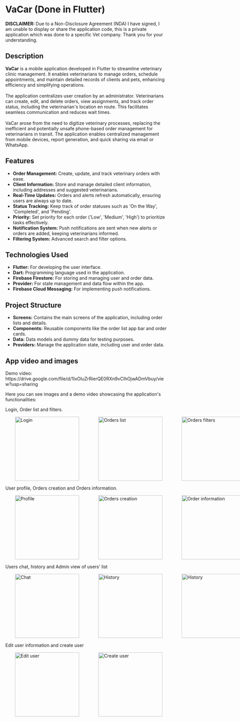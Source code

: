 

<h1>VaCar (Done in Flutter)</h1>

<strong>DISCLAIMER: </strong>Due to a Non-Disclosure Agreement (NDA) I have signed, I am unable to display or share the application code, this is a private application which was done to a specific Vet company. Thank you for your understanding.
<h2>Description</h2>
<p>
  <strong>VaCar</strong> is a mobile application developed in Flutter to streamline veterinary clinic management. It enables veterinarians to manage orders, schedule appointments, and maintain detailed records of clients and pets, enhancing efficiency and simplifying operations.
  <br><br>
  The application centralizes user creation by an administrator. Veterinarians can create, edit, and delete orders, view assignments, and track order status, including the veterinarian's location en route. This facilitates seamless communication and reduces wait times.
  <br><br>
  VaCar arose from the need to digitize veterinary processes, replacing the inefficient and potentially unsafe phone-based order management for veterinarians in transit. The application enables centralized management from mobile devices, report generation, and quick sharing via email or WhatsApp.
</p>

<h2>Features</h2>
<ul>
  <li><strong>Order Management:</strong> Create, update, and track veterinary orders with ease.</li>
  <li><strong>Client Information:</strong> Store and manage detailed client information, including addresses and suggested veterinarians.</li>
  <li><strong>Real-Time Updates:</strong> Orders and alerts refresh automatically, ensuring users are always up to date.</li>
  <li><strong>Status Tracking:</strong> Keep track of order statuses such as 'On the Way', 'Completed', and 'Pending'.</li>
  <li><strong>Priority:</strong> Set priority for each order ('Low', 'Medium', 'High') to prioritize tasks effectively.</li>
  <li><strong>Notification System:</strong> Push notifications are sent when new alerts or orders are added, keeping veterinarians informed.</li>
  <li><strong>Filtering System:</strong> Advanced search and filter options.</li>
</ul>

<h2>Technologies Used</h2>
<ul>
  <li><strong>Flutter:</strong> For developing the user interface.</li>
  <li><strong>Dart:</strong> Programming language used in the application.</li>
  <li><strong>Firebase Firestore:</strong> For storing and managing user and order data.</li>
  <li><strong>Provider:</strong> For state management and data flow within the app.</li>
  <li><strong>Firebase Cloud Messaging:</strong> For implementing push notifications.</li>
</ul>

<h2>Project Structure</h2>
<ul>
  <li><strong>Screens:</strong> Contains the main screens of the application, including order lists and details.</li>
  <li><strong>Components:</strong> Reusable components like the order list app bar and order cards.</li>
  <li><strong>Data:</strong> Data models and dummy data for testing purposes.</li>
  <li><strong>Providers:</strong> Manage the application state, including user and order data.</li>
</ul>

<h2>App video and images</h2>
<p>
  Demo video: https://drive.google.com/file/d/1IxOIuZrRierQE0RXn9vClhOjwADmVbuy/view?usp=sharing
</p>

<p>
  Here you can see images and a demo video showcasing the application's functionalities:
</p>


Login, Order list and filters.
<div style="display: flex; justify-content: space-around;">
  <img src="https://github.com/user-attachments/assets/82dcfb2b-90e1-458d-8e44-6a9a4695cd82" alt="Login" width="200" hspace="30"/>
  <img src="https://github.com/user-attachments/assets/aa550946-8509-4055-add9-9ba9c4ff4aab" alt="Orders list" width="200" hspace="30"/>
  <img src="https://github.com/user-attachments/assets/a3505d76-4ddc-45c2-998a-b500aed1fd32" alt="Orders filters" width="200" hspace="30"/>
</div>

User profile, Orders creation and Orders information.
<div style="display: flex; justify-content: space-around;">
  <img src="https://github.com/user-attachments/assets/1ab8cb66-fae1-45fb-bb7a-00db198bb20c" alt="Profile" width="200" hspace="30"/>
  <img src="https://github.com/user-attachments/assets/fd033a47-9bd6-4f68-970b-324f45dc8232" alt="Orders creation" width="200" hspace="30"/>
  <img src="https://github.com/user-attachments/assets/7ace9be5-53b2-4103-b552-0414ff587532" alt="Order information" width="200" hspace="30"/>
</div>


Users chat, history and Admin view of users' list
<div style="display: flex; justify-content: space-around;">
  <img src="https://github.com/user-attachments/assets/2308516e-73d8-4f29-97f3-c6d58e493213" alt="Chat" width="200" hspace="30"/>
  <img src="https://github.com/user-attachments/assets/14028b04-6488-473e-bedb-3338218c98e0" alt="History" width="200" hspace="30"/>
  <img src="https://github.com/user-attachments/assets/61b0703c-f301-44d5-b892-8ef80b58b036" alt="History" width="200" hspace="30"/>
</div>

Edit user information and create user
<div style="display: flex; justify-content: space-around;">
  <img src="https://github.com/user-attachments/assets/ff5e2c3f-de19-4b16-822b-1958d03111d9" alt="Edit user" width="200" hspace="30"/>
  <img src="https://github.com/user-attachments/assets/ed96c102-82f9-47b6-a35e-85afcd575ebe" alt="Create user" width="200" hspace="30"/>
</div>











